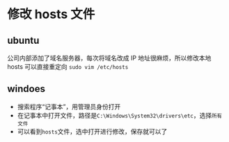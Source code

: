 # 修改 hosts 文件

## ubuntu

公司内部添加了域名服务器，每次将域名改成 IP 地址很麻烦，所以修改本地 hosts 可以直接重定向
`sudo vim /etc/hosts`

## windoes

- 搜索程序“记事本”，用管理员身份打开
- 在记事本中打开文件，路径是`C:\Windows\System32\drivers\etc`，选择`所有文件`
- 可以看到`hosts`文件，选中打开进行修改，保存就可以了